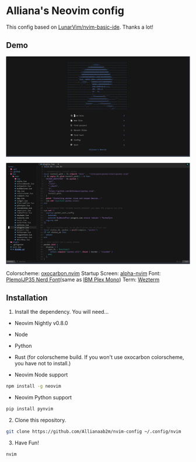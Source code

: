# Alliana's Neovim config

This config based on [LunarVim/nvim-basic-ide](https://github.com/LunarVim/nvim-basic-ide). Thanks a lot!

## Demo

![alpha-nvim](images/alpha-nvim.png)

![coding](images/coding.png)


Colorscheme: [oxocarbon.nvim](https://github.com/shaunsingh/oxocarbon.nvim)
Startup Screen: [alpha-nvim](https://github.com/goolord/alpha-nvim)
Font: [PlemolJP35 Nerd Font](https://github.com/yuru7/PlemolJP)(same as [IBM Plex Mono](https://github.com/IBM/Plex))
Term: [Wezterm](https://github.com/wez/wezterm)


## Installation
1. Install the dependency.
You will need...

- Neovim Nightly v0.8.0
- Node
- Python
- Rust (for colorscheme build. If you won't use oxocarbon colorscheme, you have not to install.)

- Neovim Node support

```bash
npm install -g neovim
```

- Neovim Python support

```bash
pip install pynvim
```

2. Clone this repository.

```bash
git clone https://github.com/Allianaab2m/nvim-config ~/.config/nvim
```

3. Have Fun!

```
nvim
```
